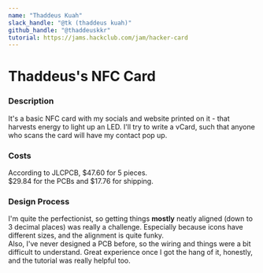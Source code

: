 ```yaml
---
name: "Thaddeus Kuah"
slack_handle: "@tk (thaddeus kuah)"
github_handle: "@thaddeuskkr"
tutorial: https://jams.hackclub.com/jam/hacker-card
---
```


# Thaddeus's NFC Card  
  
### Description  
It's a basic NFC card with my socials and website printed on it - that harvests energy to light up an LED. I'll try to write a vCard, such that anyone who scans the card will have my contact pop up.  
  
### Costs  
According to JLCPCB, $47.60 for 5 pieces.  
$29.84 for the PCBs and $17.76 for shipping.  
  
### Design Process  
I'm quite the perfectionist, so getting things **mostly** neatly aligned (down to 3 decimal places) was really a challenge. Especially because icons have different sizes, and the alignment is quite funky.  
Also, I've never designed a PCB before, so the wiring and things were a bit difficult to understand. Great experience once I got the hang of it, honestly, and the tutorial was really helpful too.  
